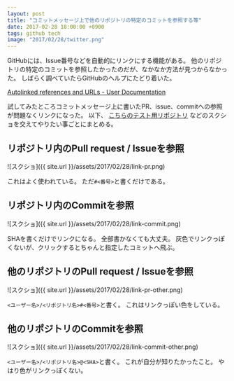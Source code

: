 ```yaml
---
layout: post
title: "コミットメッセージ上で他のリポジトリの特定のコミットを参照する等"
date: 2017-02-28 18:00:00 +0900
tags: github tech
image: "2017/02/28/twitter.png"
---
```


GitHubには、Issue番号などを自動的にリンクにする機能がある。
他のリポジトリの特定のコミットを参照したかったのだが、なかなか方法が見つからなかった。
しばらく調べていたらGitHubのヘルプにたどり着いた。

[Autolinked references and URLs - User Documentation](https://help.github.com/articles/autolinked-references-and-urls/)

試してみたところコミットメッセージ上に書いたPR、issue、commitへの参照が問題なくリンクになった。
以下、
[こちらのテスト用リポジトリ](https://github.com/kotet/test-)
などのスクショを交えてやりたい事ごとにまとめる。

## リポジトリ内のPull request / Issueを参照

![スクショ]({{ site.url }}/assets/2017/02/28/link-pr.png)

これはよく使われている。
ただ`#<番号>`と書くだけである。

## リポジトリ内のCommitを参照

![スクショ]({{ site.url }}/assets/2017/02/28/link-commit.png)

SHAを書くだけでリンクになる。
全部書かなくても大丈夫。
灰色でリンクっぽくないが、クリックするとちゃんと指定したコミットへ飛ぶ。

## 他のリポジトリのPull request / Issueを参照

![スクショ]({{ site.url }}/assets/2017/02/28/link-pr-other.png)

`<ユーザー名>/<リポジトリ名>#<番号>`と書く。
これはリンクっぽい色をしている。

## 他のリポジトリのCommitを参照

![スクショ]({{ site.url }}/assets/2017/02/28/link-commit-other.png)

`<ユーザー名>/<リポジトリ名>@<SHA>`と書く。
これが自分が知りたかったこと。
やはり色がリンクっぽくない。